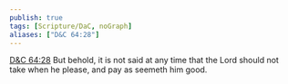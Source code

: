```yaml
---
publish: true
tags: [Scripture/DaC, noGraph]
aliases: ["D&C 64:28"]
---
```

[D&C 64:28](https://churchofjesuschrist.org/study/scriptures/dc-testament/dc/64?lang=eng&id=p28#p28) But behold, it is not said at any time that the Lord should not take when he please, and pay as seemeth him good.

